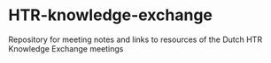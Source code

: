 # HTR-knowledge-exchange
Repository for meeting notes and links to resources of the Dutch HTR Knowledge Exchange meetings
